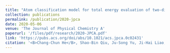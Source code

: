 ```yaml
---
title: "Atom classification model for total energy evaluation of two-dimensional multicomponent materials"
collection: publications
permalink: /publication/2020-jpca
date: 2020-05-06
venue: 'The Journal of Physical Chemistry A'
paperurl: '/files/pdf/research/2020-JPCA.pdf'
link: 'https://pubs.acs.org/doi/abs/10.1021/acs.jpca.0c02431'
citation: '<B>Chang-Chun He</B>, Shao-Bin Qiu, Ju-Song Yu, Ji-Hai Liao, Yu-Jun Zhao, Xiao-Bao Yang 2020. &quot;Atom Classification Model for Total Energy Evaluation of Two-Dimensional Multicomponent Materials. &quot; <i>J. Phys. Chem. A </i> 2020, 124, 22, 4506–4511 https://doi.org/10.1021/acs.jpca.0c02431'
---
```

